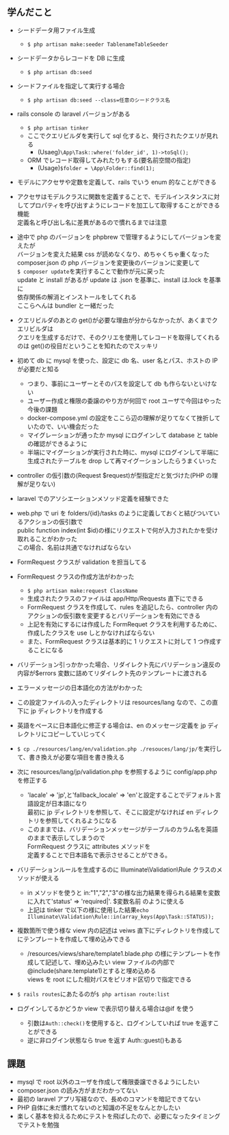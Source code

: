 ## 学んだこと

-   シードデータ用ファイル生成
    -   `$ php artisan make:seeder TablenameTableSeeder`
-   シードデータからレコードを DB に生成
    -   `$ php artisan db:seed`
-   シードファイルを指定して実行する場合
    -   `$ php artisan db:seed --class=任意のシードクラス名`
-   rails console の laravel バージョンがある
    -   `$ php artisan tinker`
    -   ここでクエリビルダを実行して sql 化すると、発行されたクエリが見れる
        -   (Usaeg)`\App\Task::where('folder_id', 1)->toSql();`
    -   ORM でレコード取得してみれたりもする(要名前空間の指定)
        -   (Usage)`$folder = \App\Folder::find(1);`
-   モデルにアクセサや定数を定義して、rails でいう enum 的なことができる
-   アクセサはモデルクラスに関数を定義することで、モデルインスタンスに対してプロパティを呼び出すようにレコードを加工して取得することができる機能<br>定義名と呼び出し名に差異があるので慣れるまでは注意
-   途中で php のバージョンを phpbrew で管理するようにしてバージョンを変えたが<br>バージョンを変えた結果 css が読めなくなり、めちゃくちゃ重くなった<br>composer.json の php バージョンを変更後のバージョンに変更して<br>`$ composer update`を実行することで動作が元に戻った<br>update と install があるが update は .json を基準に、install は.lock を基準に<br>依存関係の解消とインストールをしてくれる<br>ここらへんは bundler と一緒だった
-   クエリビルダのあとの get()が必要な理由が分からなかったが、あくまでクエリビルダは<br>クエリを生成するだけで、そのクリエを使用してレコードを取得してくれるのは get()の役目だということを知れたのでスッキリ
-   初めて db に mysql を使った、設定に db 名、user 名とパス、ホストの IP が必要だと知る
    -   つまり、事前にユーザーとそのパスを設定して db も作らないといけない
    -   ユーザー作成と権限の委譲のやり方が何回で root ユーザで今回はやった今後の課題
    -   docker-compose.yml の設定をここら辺の理解が足りてなくて挫折していたので、いい機会だった
    -   マイグレーションが通ったか mysql にログインして database と table の確認ができるように
    -   半端にマイグーションが実行された時に、mysql にログインして半端に生成されたテーブルを drop して再マイグーションしたらうまくいった
-   controller の仮引数の(Request \$request)が型指定だと気づけた(PHP の理解が足りない)
-   laravel でのアソシエーションメソッド定義を経験できた
-   web.php で uri を folders/{id}/tasks のように定義しておくと結びついているアクションの仮引数で<br>public function index(int \$id)の様にリクエストで何が入力されたかを受け取れることがわかった<br>この場合、名前は共通でなければならない
-   FormRequest クラスが validation を担当してる
-   FormRequest クラスの作成方法がわかった
    -   `$ php artisan make:request ClassName`
    -   生成されたクラスのファイルは app/Http/Requests 直下にできる
    -   FormRequest クラスを作成して、rules を追記したら、controller 内のアクションの仮引数を変更するとバリデーションを有効にできる
    -   上記を有効にするには作成した FormRequet クラスを利用するために、作成したクラスを use しとかなければならない
    -   また、FormRequest クラスは基本的に 1 リクエストに対して 1 つ作成することになる
-   バリデーション引っかかった場合、リダイレクト先にバリデーション違反の内容が\$errors 変数に詰めてリダイレクト先のテンプレートに渡される
-   エラーメッセージの日本語化の方法がわかった
-   この設定ファイルの入ったディレクトリは resources/lang なので、この直下に jp ディレクトリを作成する
-   英語をベースに日本語化に修正する場合は、en のメッセージ定義を jp ディレクトリにコピーしていじってく
-   `$ cp ./resources/lang/en/validation.php ./resouces/lang/jp/`を実行して、書き換えが必要な項目を書き換える
-   次に resources/lang/jp/validation.php を参照するように config/app.php を修正する

    -   'lacale' => 'jp',と'fallback_locale' => 'en'と設定することでデフォルト言語設定が日本語になり<br>最初に jp ディレクトリを参照して、そこに設定がなければ en ディレクトリを参照してくれるようになる
    -   このままでは、バリデーションメッセージがテーブルのカラム名を英語のままで表示してしまうので<br>FormRequest クラスに attributes メソッドを<br>定義することで日本語名で表示させることができる。

-   バリデーションルールを生成するのに Illuminate\Validation\Rule クラスのメソッドが使える
    -   in メソッドを使うと in:"1","2","3"の様な出力結果を得られる結果を変数に入れて'status' => 'required|'. \$変数名前 のように使える
    -   上記は tinker で以下の様に使用した結果`echo Illuminate\Validation\Rule::in(array_keys(App\Task::STATUS));`
-   複数箇所で使う様な view 内の記述は veiws 直下にディレクトリを作成してにテンプレートを作成して埋め込みできる
    -   /resources/views/share/template1.blade.php の様にテンプレートを作成して記述して、埋め込みたい view ファイルの内部で@include(share.template1)とすると埋め込める<br>views を root にした相対パスをピリオド区切りで指定できる
-   `$ rails routes`にあたるのが`$ php artisan route:list`
-   ログインしてるかどうか view で表示切り替える場合は@if を使う
    -   引数は`Auth::check()`を使用すると、ログインしていれば true を返すことができる
    -   逆に非ログイン状態なら true を返す Auth::guest()もある

## 課題

-   mysql で root 以外のユーザを作成して権限委譲できるようにしたい
-   composer.json の読み方がまだわかってない
-   最初の laravel アプリ写経なので、長めのコマンドを暗記できてない
-   PHP 自体に未だ慣れてないのと知識の不足をなんとかしたい
-   楽しく基本を抑えるためにテストを飛ばしたので、必要になったタイミングでテストを勉強
